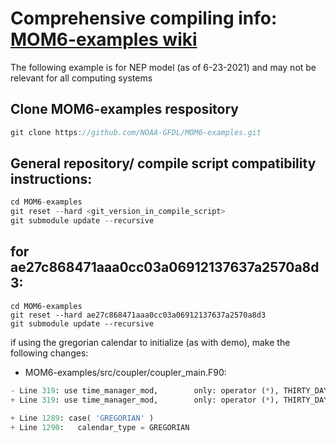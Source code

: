 # Comprehensive compiling info: [MOM6-examples wiki](https://github.com/NOAA-GFDL/MOM6-examples/wiki/Getting-started#compiling-the-models)

The following example is for NEP model (as of 6-23-2021) and may not be relevant for all computing systems

## Clone MOM6-examples respository

```rust
git clone https://github.com/NOAA-GFDL/MOM6-examples.git
```

## General repository/ compile script compatibility instructions:

```rust
cd MOM6-examples
git reset --hard <git_version_in_compile_script> 
git submodule update --recursive
```

## for ae27c868471aaa0cc03a06912137637a2570a8d3:
```
cd MOM6-examples
git reset --hard ae27c868471aaa0cc03a06912137637a2570a8d3
git submodule update --recursive
```
if using the gregorian calendar to initialize (as with demo), make the following changes:
	
- MOM6-examples/src/coupler/coupler_main.F90:
```python
- Line 319: use time_manager_mod,        only: operator (*), THIRTY_DAY_MONTHS, JULIAN
+ Line 319: use time_manager_mod,        only: operator (*), THIRTY_DAY_MONTHS, JULIAN, GREGORIAN

+ Line 1289: case( 'GREGORIAN' )
+ Line 1290:   calendar_type = GREGORIAN
```
